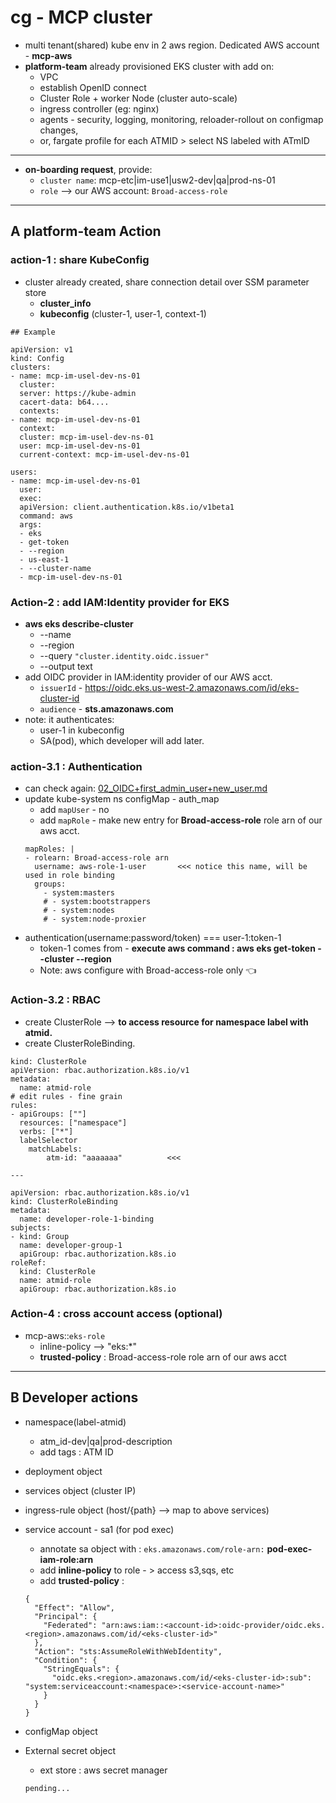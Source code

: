 # cg - MCP cluster
- multi tenant(shared) kube env in 2 aws region. Dedicated AWS account - **mcp-aws**
- **platform-team** already provisioned EKS cluster with add on:
  - VPC
  - establish OpenID connect
  - Cluster Role + worker Node (cluster auto-scale)
  - ingress controller (eg: nginx)
  - agents - security, logging, monitoring, reloader-rollout on configmap changes,
  - or, fargate profile for each ATMID > select NS labeled with ATmID
  
---
- **on-boarding request**, provide:
  - `cluster name`: mcp-etc|im-use1|usw2-dev|qa|prod-ns-01
  - `role` --> our AWS account: `Broad-access-role`

---
## A platform-team Action 
### action-1 : share KubeConfig 
- cluster already created, share connection detail over SSM parameter store
  - **cluster_info**
  - **kubeconfig** (cluster-1, user-1, context-1)
```
## Example

apiVersion: v1
kind: Config
clusters:
- name: mcp-im-usel-dev-ns-01
  cluster:
  server: https://kube-admin
  cacert-data: b64....
  contexts:
- name: mcp-im-usel-dev-ns-01
  context:
  cluster: mcp-im-usel-dev-ns-01
  user: mcp-im-usel-dev-ns-01
  current-context: mcp-im-usel-dev-ns-01

users:
- name: mcp-im-usel-dev-ns-01
  user:
  exec:
  apiVersion: client.authentication.k8s.io/v1beta1
  command: aws
  args:
  - eks
  - get-token
  - --region
  - us-east-1
  - --cluster-name
  - mcp-im-usel-dev-ns-01
``` 

### Action-2 : add IAM:Identity provider for EKS
- **aws eks describe-cluster** 
  - --name <cluster-name> 
  - --region <region> 
  - --query `"cluster.identity.oidc.issuer"` 
  - --output text
- add OIDC provider in IAM:identity provider of our AWS acct.
  - `issuerId` - https://oidc.eks.us-west-2.amazonaws.com/id/eks-cluster-id
  - `audience` - **sts.amazonaws.com**      
- note: it authenticates:
  - user-1 in kubeconfig
  - SA(pod), which developer will add later.
    
### action-3.1 : Authentication 
- can check again: [02_OIDC+first_admin_user+new_user.md](02_OIDC%2Bfirst_admin_user%2Bnew_user.md)
- update kube-system ns configMap - auth_map
  - add `mapUser` - no
  - add `mapRole` - make new entry for **Broad-access-role** role arn of our aws acct.
  ```
  mapRoles: |
  - rolearn: Broad-access-role arn
    username: aws-role-1-user       <<< notice this name, will be used in role binding
    groups:
      - system:masters
      # - system:bootstrappers
      # - system:nodes
      # - system:node-proxier
  ```
- authentication(username:password/token) === user-1:token-1
  - token-1 comes from - **execute aws command : aws eks get-token --cluster --region**
  - Note: aws configure with  Broad-access-role only :point_left:
  
### Action-3.2 : RBAC
- create ClusterRole --> **to access resource for namespace label with atmid.**
- create ClusterRoleBinding.
```
kind: ClusterRole
apiVersion: rbac.authorization.k8s.io/v1
metadata:
  name: atmid-role
# edit rules - fine grain 
rules:
- apiGroups: [""]
  resources: ["namespace"]
  verbs: ["*"]
  labelSelector
    matchLabels:
        atm-id: "aaaaaaa"          <<<

---

apiVersion: rbac.authorization.k8s.io/v1
kind: ClusterRoleBinding
metadata:
  name: developer-role-1-binding
subjects:
- kind: Group
  name: developer-group-1  
  apiGroup: rbac.authorization.k8s.io
roleRef:
  kind: ClusterRole
  name: atmid-role
  apiGroup: rbac.authorization.k8s.io
```
### Action-4 :  cross account access (optional)
- mcp-aws::`eks-role`
  - inline-policy --> "eks:*" 
  - **trusted-policy**  : Broad-access-role role arn of our aws acct

---
## B Developer actions    
- namespace(label-atmid)
  - atm_id-dev|qa|prod-description
  - add tags : ATM ID
- deployment object
- services  object (cluster IP)
- ingress-rule object (host/{path} --> map to above services)

- service account - sa1 (for pod exec)
  - annotate sa object with : `eks.amazonaws.com/role-arn:` **pod-exec-iam-role:arn**
  - add **inline-policy** to role - > access s3,sqs, etc
  - add **trusted-policy** :
  ```
  {
    "Effect": "Allow",
    "Principal": {
      "Federated": "arn:aws:iam::<account-id>:oidc-provider/oidc.eks.<region>.amazonaws.com/id/<eks-cluster-id>"
    },
    "Action": "sts:AssumeRoleWithWebIdentity",
    "Condition": {
      "StringEquals": {
        "oidc.eks.<region>.amazonaws.com/id/<eks-cluster-id>:sub": "system:serviceaccount:<namespace>:<service-account-name>"
      }
    }
  }
  ```
- configMap object
- External secret object 
  - ext store : aws secret manager
  ```
  pending...
  ```
       

  

